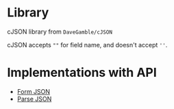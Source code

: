 # Library

cJSON library from ``DaveGamble/cJSON``

cJSON accepts ``""`` for field name, and doesn't accept ``''``.

# Implementations with API

* [Form JSON]()
* [Parse JSON]()